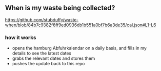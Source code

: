 ## When is my waste being collected?
  https://github.com/stubduffy/waste-when/blob/84b7c9382f6ff9ed0936db1b551a0bf7b6a3de35/cal.json#L1-L6
  
  ### how it works
  - opens the hamburg Abfuhrkalendar on a daily basis, and fills in my details to see the latest dates
  - grabs the relevant dates and stores them
  - pushes the update back to this repo
  
